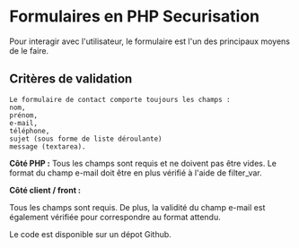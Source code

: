 # Formulaires en PHP Securisation
Pour interagir avec l'utilisateur, le formulaire est l'un des principaux moyens de le faire.

## Critères de validation

    Le formulaire de contact comporte toujours les champs :
    nom,
    prénom,
    e-mail,
    téléphone,
    sujet (sous forme de liste déroulante)
    message (textarea).

**Côté PHP :**
Tous les champs sont requis et ne doivent pas être vides. Le format du champ e-mail doit être en plus vérifié à l'aide de filter_var.

**Côté client / front :**

Tous les champs sont requis. De plus, la validité du champ e-mail est également vérifiée pour correspondre au format attendu.

Le code est disponible sur un dépot Github.